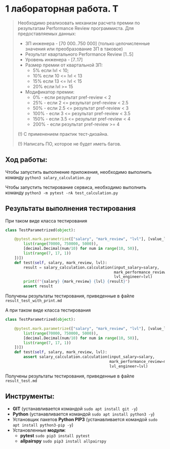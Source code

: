 # 1 лабораторная работа. Т
> Необходимо реализовать механизм расчета премии по результатам Performance Review программиста.
> Для предоставляемых данных:
> - ЗП инженера - [70 000..750 000] (только целочисленные значения или преобразование ЗП в таковое)
> - Результат квартального Performance Review [1..5]
> - Уровень инженера - [7..17]
> - Размер премии от квартальной ЗП:
>   - 5% если lvl < 10;
>   - 10% если 10 <= lvl < 13
>   - 15% если 13 <= lvl < 15
>   - 20% если lvl >= 15
> - Модификатор премии:
>   - 0% - если результат pref-review < 2 
>   - 25% - если 2 <= результат pref-review < 2.5
>   - 50% - если 2.5 <= результат pref-review < 3
>   - 100% - если 3 <= результат pref-review < 3.5 
>   - 150% - если 3.5 <= результат pref-review < 4 
>   - 200% - если результат pref-review >= 4
>
> (!) С применением практик тест-дизайна.
> 
> (!) Написать ПО, которое не будет иметь багов.


## Ход работы:

Чтобы запустить выполнение приложения, необходимо выполнить команду ```python3 salary_calculation.py```

Чтобы запустить тестирование сервиса, необходимо выполнить команду ```python3 -m pytest -rA test_calculation.py```


## Результаты выполнения тестирования

При таком виде класса тестирования
```python
class TestParametrized(object):

    @pytest.mark.parametrize(["salary", "mark_review", "lvl"], [value_list for value_list in AllPairs([
        list(range(70000, 750000, 5000)),
        [decimal.Decimal(num/10) for num in range(10, 50)],
        list(range(7, 17, 1))
    ])])
    def test(self, salary, mark_review, lvl):
        result = salary_calculation.calculation(input_salary=salary, 
                                                mark_performance_review=mark_review, 
                                                lvl_engineer=lvl)
        print(f"{salary} {mark_review} {lvl} {result}")
        assert result
```

Получены результаты тестирования, приведенные в файле `result_test_with_print.md`



А при таком виде класса тестирования
```python
class TestParametrized(object):

    @pytest.mark.parametrize(["salary", "mark_review", "lvl"], [value_list for value_list in AllPairs([
        list(range(70000, 750000, 5000)),
        [decimal.Decimal(num/10) for num in range(10, 50)],
        list(range(7, 17, 1))
    ])])
    def test(self, salary, mark_review, lvl):
        assert salary_calculation.calculation(input_salary=salary,
                                              mark_performance_review=mark_review,
                                              lvl_engineer=lvl)
```

Получены результаты тестирования, приведенные в файле `result_test.md`



## Инструменты:
- **GIT** (устанавливается командой `sudo apt install git -y`)
- **Python** (устанавливается командой `sudo apt install python3 -y`)
- Установщик пакетов **Python PIP3** (устанавливается командой `sudo apt install python3-pip -y`)
- Установленные **модули**:
    + **pytest** `sudo pip3 install pytest`
    + **allpairspy** `sudo pip3 install allpairspy`
